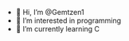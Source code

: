 - 👋 Hi, I’m @Gemtzen1
- 👀 I’m interested in programming
- 🌱 I’m currently learning  C

<!---
Gemtzen1/Gemtzen1 is a ✨ special ✨ repository because its `README.md` (this file) appears on your GitHub profile.
You can click the Preview link to take a look at your changes.
--->
